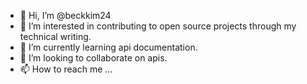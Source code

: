 - 👋 Hi, I’m @beckkim24
- 👀 I’m interested in contributing to open source projects through my technical writing. 
- 🌱 I’m currently learning api documentation.
- 💞️ I’m looking to collaborate on apis. 
- 📫 How to reach me ...

<!---
beckkim24/beckkim24 is a ✨ special ✨ repository because its `README.md` (this file) appears on your GitHub profile.
You can click the Preview link to take a look at your changes.
--->
